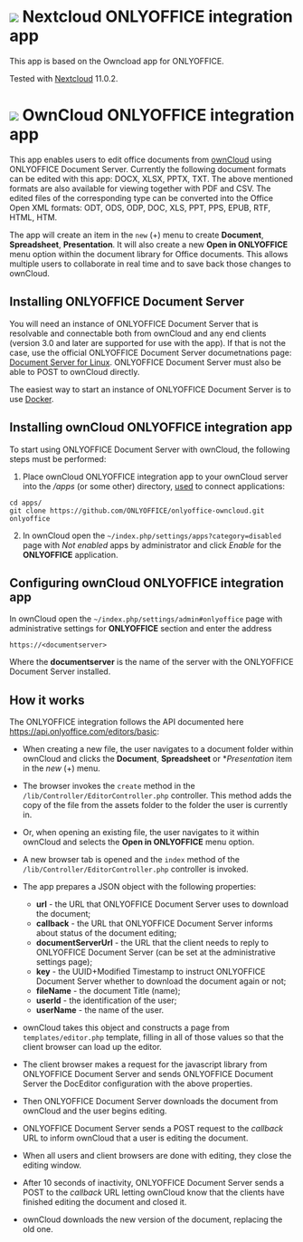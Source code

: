 # ![](screenshots/icon.png) Nextcloud ONLYOFFICE integration app

This app is based on the Owncload app for ONLYOFFICE.

Tested with [Nextcloud](https://github.com/nextcloud/server) 11.0.2.

# ![](screenshots/icon.png) OwnCloud ONLYOFFICE integration app

This app enables users to edit office documents from [ownCloud](https://owncloud.com) using ONLYOFFICE Document Server. Currently the following document formats can be edited with this app: DOCX, XLSX, PPTX, TXT. The above mentioned formats are also available for viewing together with PDF and CSV. The edited files of the corresponding type can be converted into the Office Open XML formats: ODT, ODS, ODP, DOC, XLS, PPT, PPS, EPUB, RTF, HTML, HTM.

The app will create an item in the `new` (+) menu to create **Document**, **Spreadsheet**, **Presentation**. It will also create a new **Open in ONLYOFFICE** menu option within the document library for Office documents. This allows multiple users to collaborate in real time and to save back those changes to ownCloud. 



## Installing ONLYOFFICE Document Server

You will need an instance of ONLYOFFICE Document Server that is resolvable and connectable both from ownCloud and any end clients (version 3.0 and later are supported for use with the app). If that is not the case, use the official ONLYOFFICE Document Server documetnations page: [Document Server for Linux](http://helpcenter.onlyoffice.com/server/linux/document/linux-installation.aspx). ONLYOFFICE Document Server must also be able to POST to ownCloud directly.

The easiest way to start an instance of ONLYOFFICE Document Server is to use [Docker](https://github.com/ONLYOFFICE/Docker-DocumentServer).



## Installing ownCloud ONLYOFFICE integration app

To start using ONLYOFFICE Document Server with ownCloud, the following steps must be performed:

1. Place ownCloud ONLYOFFICE integration app to your ownCloud server into the _/apps_ (or some other) directory, [used](https://doc.owncloud.org/server/9.0/admin_manual/installation/apps_management_installation.html#using-custom-app-directories) to connect applications:
```
cd apps/
git clone https://github.com/ONLYOFFICE/onlyoffice-owncloud.git onlyoffice
```

2. In ownCloud open the `~/index.php/settings/apps?category=disabled` page with _Not enabled_ apps by administrator and click _Enable_ for the **ONLYOFFICE** application.



## Configuring ownCloud ONLYOFFICE integration app

In ownCloud open the `~/index.php/settings/admin#onlyoffice` page with administrative settings for **ONLYOFFICE** section and enter the address 

```
https://<documentserver>
```

Where the **documentserver** is the name of the server with the ONLYOFFICE Document Server installed. 



## How it works

The ONLYOFFICE integration follows the API documented here https://api.onlyoffice.com/editors/basic:

* When creating a new file, the user navigates to a document folder within ownCloud and clicks the **Document**, **Spreadsheet** or **Presentation* item in the _new_ (+) menu.

* The browser invokes the `create` method in the `/lib/Controller/EditorController.php` controller. This method adds the copy of the file from the assets folder to the folder the user is currently in.

* Or, when opening an existing file, the user navigates to it within ownCloud and selects the **Open in ONLYOFFICE** menu option.

* A new browser tab is opened and the `index` method of the `/lib/Controller/EditorController.php` controller is invoked.

* The app prepares a JSON object with the following properties:

  * **url** - the URL that ONLYOFFICE Document Server uses to download the document;
  * **callback** - the URL that ONLYOFFICE Document Server informs about status of the document editing;
  * **documentServerUrl** - the URL that the client needs to reply to ONLYOFFICE Document Server (can be set at the administrative settings page);
  * **key** - the UUID+Modified Timestamp to instruct ONLYOFFICE Document Server whether to download the document again or not;
  * **fileName** - the document Title (name);
  * **userId** - the identification of the user;
  * **userName** - the name of the user.

* ownCloud takes this object and constructs a page from `templates/editor.php` template, filling in all of those values so that the client browser can load up the editor.

* The client browser makes a request for the javascript library from ONLYOFFICE Document Server and sends ONLYOFFICE Document Server the DocEditor configuration with the above properties.

* Then ONLYOFFICE Document Server downloads the document from ownCloud and the user begins editing.

* ONLYOFFICE Document Server sends a POST request to the _callback_ URL to inform ownCloud that a user is editing the document.

* When all users and client browsers are done with editing, they close the editing window.

* After 10 seconds of inactivity, ONLYOFFICE Document Server sends a POST to the _callback_ URL letting ownCloud know that the clients have finished editing the document and closed it.

* ownCloud downloads the new version of the document, replacing the old one.
